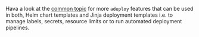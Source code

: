 Hava a look at the [common topic](../common/index.md) for more `adeploy` features that can be used in both, Helm chart 
templates and Jinja deployment templates i.e. to manage labels, secrets, resource limits or to run automated deployment
pipelines.